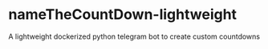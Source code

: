 # nameTheCountDown-lightweight
A lightweight dockerized python telegram bot to create custom countdowns
